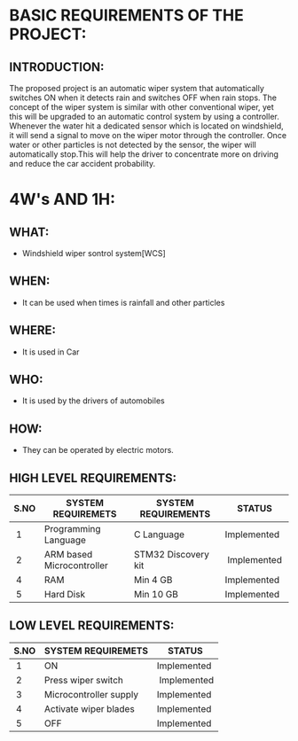 <h1>BASIC REQUIREMENTS OF THE PROJECT:</h1>

<h2>INTRODUCTION:</h2>

The proposed project is an automatic wiper system that automatically switches ON when it detects rain and switches OFF when rain stops.
The concept of the wiper system is similar with other conventional wiper, yet this will be upgraded to an automatic control system by using a controller.
Whenever the water hit a dedicated sensor which is located on windshield, it will send a signal to move on the wiper motor through the controller. Once water or other particles is not detected by the sensor, the wiper will automatically stop.This will help the driver to concentrate more on driving and reduce the car accident probability.


<h1>4W's AND 1H:</h1>

<h2>WHAT:</h2>

* Windshield wiper sontrol system[WCS]

<h2>WHEN:</h2>

* It can be used when times is rainfall and other particles

<h2>WHERE:</h2>

* It is used in Car

<h2>WHO:</h2>

* It is used by the drivers of automobiles

<h2>HOW:</h2>

* They can be operated by electric motors.



<h2>HIGH LEVEL REQUIREMENTS:</h2>



</head>
<body>
	<table>
		<thead>
			<tr>
				<th>S.NO</th>
				<th>SYSTEM REQUIREMETS</th>
				<th>SYSTEM REQUIREMENTS</th>
				<th>STATUS</th>
			</tr>
		</thead>
		<tbody>
			<tr>
				<td>&nbsp;1</td>
				<td>Programming Language &nbsp;</td>
				<td>C Language&nbsp;</td>
				<td>Implemented&nbsp;</td>
			</tr>
			<tr>
				<td>&nbsp;2</td>
				<td>ARM based Microcontroller&nbsp;</td>
				<td>STM32 Discovery kit&nbsp;</td>
				<td>&nbsp;Implemented&nbsp;</td>
			</tr>
			<tr>
				<td>&nbsp;4</td>
				<td>RAM&nbsp;</td>
				<td>Min 4 GB&nbsp;</td>
				<td><span style="font-style: normal; font-weight: 400;">Implemented&nbsp;</span>&nbsp;</td>
			</tr>
			<tr>
				<td>&nbsp;5</td>
				<td>Hard Disk&nbsp;</td>
				<td>Min 10 GB&nbsp;</td>
				<td><span style="font-style: normal; font-weight: 400;">Implemented&nbsp;</span>&nbsp;</td>
			</tr>
		</tbody>
	</table>
</body>
</html>


<h2>LOW LEVEL REQUIREMENTS:</h2>


</head>
<body>
	<table>
		<thead>
			<tr>
				<th>S.NO</th>
				<th>SYSTEM REQUIREMETS</th>
				<th>STATUS</th>
			</tr>
		</thead>
		<tbody>
			<tr>
				<td>&nbsp;1</td>
				<td>ON</td>
				<td>Implemented</td>
			</tr>
			<tr>
				<td>&nbsp;2</td>
				<td>Press wiper switch&nbsp;</td>
				<td>&nbsp;Implemented</td>
			</tr>
			<tr>
				<td>&nbsp;3</td>
				<td>Microcontroller supply</td>
				<td><span style="font-style: normal; font-weight: 400;">Implemented</span><br></td>
			</tr>
			<tr>
				<td>&nbsp;4</td>
				<td>Activate wiper blades</td>
				<td><span style="font-style: normal; font-weight: 400;">Implemented</span><br></td>
			</tr>
			<tr>
				<td>&nbsp;5</td>
				<td>OFF</td>
				<td><span style="font-style: normal; font-weight: 400;">Implemented</span>&nbsp;</td>
			</tr>
		</tbody>
	</table>
</body>
</html>
